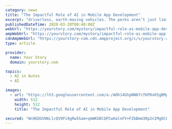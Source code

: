 ```yaml
---
category: news
title: "The Impactful Role of AI in Mobile App Development"
excerpt: "driverless, earth-moving vehicles. The perks aren’t just limited to this, it enables clients to see machine data and observe framework on their iOS and Android mobile phones or tablets. The growth curve of AI in mobile app development According to Statista, by the year 2025, the growth of the Artificial Intelligence (AI) software market ..."
publishedDateTime: 2020-03-20T00:48:00Z
webUrl: "https://yourstory.com/mystory/impactful-role-ai-mobile-app-development"
ampWebUrl: "https://yourstory.com/mystory/impactful-role-ai-mobile-app-development/amp"
cdnAmpWebUrl: "https://yourstory-com.cdn.ampproject.org/c/s/yourstory.com/mystory/impactful-role-ai-mobile-app-development/amp"
type: article

provider:
  name: Your Story
  domain: yourstory.com

topics:
  - AI in Autos
  - AI

images:
  - url: "https://lh3.googleusercontent.com/a-/AOh14GhpNN87cfKPOxK5gBMpO01Xq87Dw_O39FUU8GJevA"
    width: 512
    height: 512
    title: "The Impactful Role of AI in Mobile App Development"

secured: "Wn9EDGVN6LlcQV9Pi9gRw5Sam+qmWKGNlQPCwHalnFV+FZbBmm3Rp2nIMg0CLQ/zNq9TZk9hlBLn+odJxwGBBbuR9VeoYxhFo87uJOla+DeWF6tBkQpqOhv/JjnKQBR6YGSY7C3gpAl5pBrLozceyt69dEAhqUeGebSpG/sblNycikrAntx0v2+Ahjjg46R04eRwObEpzk03bEm+veJz9qYbto7/aqVRy1SAj78OaV2bevFhm5et6L5Ca+PluzzU58TyzhZzVdqhldhjAuqxeAyvL7O430BxvB8AnYH8GW5+4BP2AXzC1RebT8aDF3NN;M5ML3L34E4/7s4I0u1vq1w=="
---
```


